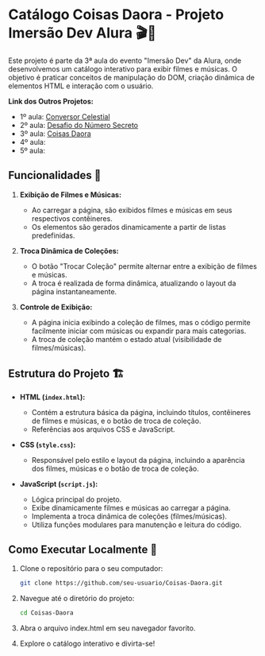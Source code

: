 # Catálogo Coisas Daora - Projeto Imersão Dev Alura 🎬🎵

Este projeto é parte da 3ª aula do evento "Imersão Dev" da Alura, onde desenvolvemos um catálogo interativo para exibir filmes e músicas. O objetivo é praticar conceitos de manipulação do DOM, criação dinâmica de elementos HTML e interação com o usuário.

**Link dos Outros Projetos:**
- 1º aula: [Conversor Celestial](https://github.com/n33miaz/Conversor-Celestial)
- 2º aula: [Desafio do Número Secreto](https://github.com/n33miaz/Desafio-do-Numero-Secreto)
- 3º aula: [Coisas Daora](https://github.com/n33miaz/Coisas-Daora)
- 4º aula:
- 5º aula:

## Funcionalidades 🎉

1. **Exibição de Filmes e Músicas:**
   - Ao carregar a página, são exibidos filmes e músicas em seus respectivos contêineres.
   - Os elementos são gerados dinamicamente a partir de listas predefinidas.

2. **Troca Dinâmica de Coleções:**
   - O botão "Trocar Coleção" permite alternar entre a exibição de filmes e músicas.
   - A troca é realizada de forma dinâmica, atualizando o layout da página instantaneamente.

3. **Controle de Exibição:**
   - A página inicia exibindo a coleção de filmes, mas o código permite facilmente iniciar com músicas ou expandir para mais categorias.
   - A troca de coleção mantém o estado atual (visibilidade de filmes/músicas).

## Estrutura do Projeto 🏗️

- **HTML (`index.html`):**
  - Contém a estrutura básica da página, incluindo títulos, contêineres de filmes e músicas, e o botão de troca de coleção.
  - Referências aos arquivos CSS e JavaScript.

- **CSS (`style.css`):**
  - Responsável pelo estilo e layout da página, incluindo a aparência dos filmes, músicas e o botão de troca de coleção.

- **JavaScript (`script.js`):**
  - Lógica principal do projeto.
  - Exibe dinamicamente filmes e músicas ao carregar a página.
  - Implementa a troca dinâmica de coleções (filmes/músicas).
  - Utiliza funções modulares para manutenção e leitura do código.

## Como Executar Localmente 🚀

1. Clone o repositório para o seu computador:
   ```bash
   git clone https://github.com/seu-usuario/Coisas-Daora.git

2. Navegue até o diretório do projeto:
   ```bash
   cd Coisas-Daora

3. Abra o arquivo index.html em seu navegador favorito.

4. Explore o catálogo interativo e divirta-se!
